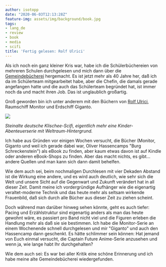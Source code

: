 ```yaml
---
author: isotopp
date: "2020-06-03T12:13:28Z"
feature-img: assets/img/background/book.jpg
tags:
- lang_de
- review
- book
- media
- scifi
title: 'Fertig gelesen: Rolf Ulrici'
---
```

Als ich noch ein ganz kleiner Kris war, habe ich die Schülerbüchereien von mehreren Schulen durchgelesen und mich dann über die [Gemeindebücherei](http://www.gemeindebuecherei-heikendorf.de/team.htm) hergemacht. Es ist jetzt mehr als 40 Jahre her, daß ich da im Schülerteam mitgearbeitet habe, aber die Chefin, die damals gerade angefangen hatte und die auch das Schülerteam begründet hat, ist immer noch da und macht ihren Job. Das ist unglaublich großartig.

Groß geworden bin ich unter anderem mit den Büchern von [Rolf Ulrici](https://de.wikipedia.org/wiki/Rolf_Ulrici#Raumschiff_Monitor), Raumschiff Monitor und Erdschiff Giganto.

![](/uploads/2020/06/ulrici-monitor.png)

*Steinalte deutsche Klischee-Scifi, eigentlich mehr eine Kinder-Abenteuerserie mit Weltraum-Hintergrund.*

Ich habe aus Gründen vor einigen Wochen versucht, die Bücher (Monitor, Giganto und weil ich gerade dabei war, Oliver Hassencamps "Burg Schreckenstein") als eBook zu finden, aber kaum etwas davon ist auf Kindle oder anderen eBook-Shops zu finden. Aber das macht nichts, es gibt… andere Quellen und man kann sich dann damit behelfen.

Wie dem auch sei, beim nochmaligen Durchlesen mit vier Dekaden Abstand ist die Wirkung eine andere, und es wird auch deutlich, wie sehr sich die Welt und unsere Sicht auf die Gegenwart und Zukunft verändert hat in all dieser Zeit. Damit meine ich vordergründige Aufhänger wie die eigenartig veraltet-moderne Technik und das heute mehr als seltsam wirkende Frauenbild, daß sich durch alle Bücher aus dieser Zeit zu ziehen scheint.

Doch während man darüber hinweg sehen könnte, geht es auch tiefer: Pacing und Erzählstruktur sind eigenartig anders als man das heute gewohnt wäre, es passiert pro Band nicht viel und die Figuren erleben die Handlung mehr als daß sie sie bestimmen. Ich habe die Monitor-Serie an einem Wochenende schnell durchgelesen und mir "Giganto" und auch den Hassencamp dann geschenkt. Es hätte schlimmer sein können: Hat jemand von Euch einmal versucht, die Captain Future Anime-Serie anzusehen und wenn ja, wie lange habt Ihr durchgehalten?

Wie dem auch sei: Es war bei aller Kritik eine schöne Erinnerung und ich habe meine alte Gemeindebücherei wiedergefunden.